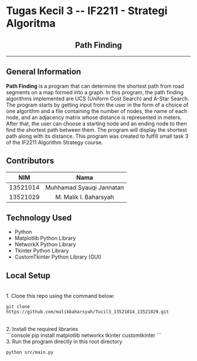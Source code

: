 # Tugas Kecil 3 -- IF2211 - Strategi Algoritma
<h2 align="center">
  Path Finding <br/>
</h2>
<hr>

## General Information
**Path Finding** is a program that can determine the shortest path from road segments on a map formed into a graph. In this program, the path finding algorithms implemented are UCS (Uniform Cost Search) and A-Star Search. The program starts by getting input from the user in the form of a choice of one algorithm and a file containing the number of nodes, the name of each node, and an adjacency matrix whose distance is represented in meters. After that, the user can choose a starting node and an ending node to then find the shortest path between them. The program will display the shortest path along with its distance. This program was created to fulfill small task 3 of the IF2211 Algorithm Strategy course.

## Contributors
| NIM | Nama |
| :---: | :---: |
| 13521014 | Muhhamad Syauqi Jannatan  |
| 13521029 | M. Malik I. Baharsyah |

## Technology Used
- Python
- Matplotlib Python Library
- NetworkX Python Library
- Tkinter Python Library
- CustomTkinter Python Library (GUI)

## Local Setup
<br>
1. Clone this repo using the command below: 

```
git clone https://github.com/malikbaharsyah/Tucil3_13521014_13521029.git
```
<br>
2. Install the required libraries
<br>
```console
pip install matplotlib networkx tkinter customtkinter
```
<br>
3. Run the program directly in this root directory

```
python src/main.py
```

